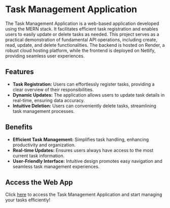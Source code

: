 # Task Management Application

The Task Management Application is a web-based application developed using the MERN stack. It facilitates efficient task registration and enables users to easily update or delete tasks as needed. This project serves as a practical demonstration of fundamental API operations, including create, read, update, and delete functionalities. The backend is hosted on Render, a robust cloud hosting platform, while the frontend is deployed on Netlify, providing seamless user experiences.

## Features

- **Task Registration:** Users can effortlessly register tasks, providing a clear overview of their responsibilities.
- **Dynamic Updates:** The application allows users to update task details in real-time, ensuring data accuracy.
- **Intuitive Deletion:** Users can conveniently delete tasks, streamlining task management processes.

## Benefits

- **Efficient Task Management:** Simplifies task handling, enhancing productivity and organization.
- **Real-time Updates:** Ensures users always have access to the most current task information.
- **User-Friendly Interface:** Intuitive design promotes easy navigation and seamless task management experiences.

## Access the Web App

Click [here](https://task-management-app-50.netlify.app/) to access the Task Management Application and start managing your tasks efficiently!


